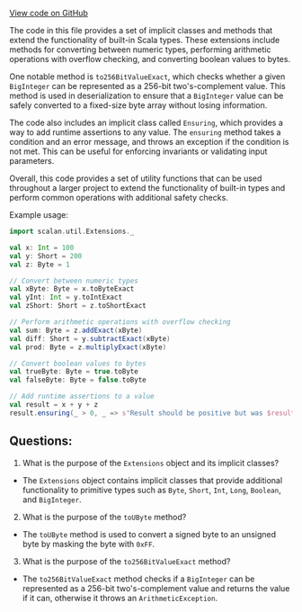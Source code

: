 [View code on GitHub](sigmastate-interpreterhttps://github.com/ScorexFoundation/sigmastate-interpreter/common/shared/src/main/scala/scalan/util/Extensions.scala)

The code in this file provides a set of implicit classes and methods that extend the functionality of built-in Scala types. These extensions include methods for converting between numeric types, performing arithmetic operations with overflow checking, and converting boolean values to bytes. 

One notable method is `to256BitValueExact`, which checks whether a given `BigInteger` can be represented as a 256-bit two's-complement value. This method is used in deserialization to ensure that a `BigInteger` value can be safely converted to a fixed-size byte array without losing information. 

The code also includes an implicit class called `Ensuring`, which provides a way to add runtime assertions to any value. The `ensuring` method takes a condition and an error message, and throws an exception if the condition is not met. This can be useful for enforcing invariants or validating input parameters. 

Overall, this code provides a set of utility functions that can be used throughout a larger project to extend the functionality of built-in types and perform common operations with additional safety checks. 

Example usage:

```scala
import scalan.util.Extensions._

val x: Int = 100
val y: Short = 200
val z: Byte = 1

// Convert between numeric types
val xByte: Byte = x.toByteExact
val yInt: Int = y.toIntExact
val zShort: Short = z.toShortExact

// Perform arithmetic operations with overflow checking
val sum: Byte = z.addExact(xByte)
val diff: Short = y.subtractExact(xByte)
val prod: Byte = z.multiplyExact(xByte)

// Convert boolean values to bytes
val trueByte: Byte = true.toByte
val falseByte: Byte = false.toByte

// Add runtime assertions to a value
val result = x + y + z
result.ensuring(_ > 0, _ => s"Result should be positive but was $result")
```
## Questions: 
 1. What is the purpose of the `Extensions` object and its implicit classes?
- The `Extensions` object contains implicit classes that provide additional functionality to primitive types such as `Byte`, `Short`, `Int`, `Long`, `Boolean`, and `BigInteger`.
2. What is the purpose of the `toUByte` method?
- The `toUByte` method is used to convert a signed byte to an unsigned byte by masking the byte with `0xFF`.
3. What is the purpose of the `to256BitValueExact` method?
- The `to256BitValueExact` method checks if a `BigInteger` can be represented as a 256-bit two's-complement value and returns the value if it can, otherwise it throws an `ArithmeticException`.